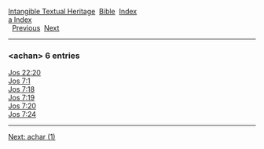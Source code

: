 [Intangible Textual Heritage](../../index)  [Bible](../index) 
[Index](index)   
[a Index](_a_)  
  [Previous](c00145)  [Next](c00147) 

------------------------------------------------------------------------

### &lt;achan&gt; 6 entries

[Jos 22:20](../kjv/jos022.htm#020)  
[Jos 7:1](../kjv/jos007.htm#001)  
[Jos 7:18](../kjv/jos007.htm#018)  
[Jos 7:19](../kjv/jos007.htm#019)  
[Jos 7:20](../kjv/jos007.htm#020)  
[Jos 7:24](../kjv/jos007.htm#024)  

------------------------------------------------------------------------

[Next: achar (1)](c00147)
